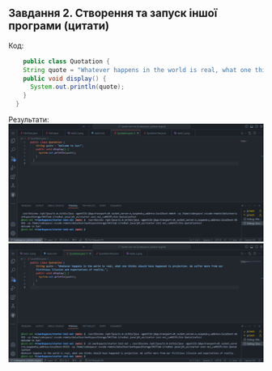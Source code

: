 ## Завдання 2. Створення та запуск іншої програми (цитати)
Код:

```java
    public class Quotation {
    String quote = "Whatever happens in the world is real, what one thinks should have happened is projection. We suffer more from our fictitious illusion and expectations of reality.";
    public void display() {
      System.out.println(quote);
    }
  }

```

Результати:
![Alt text](img/task2.1.png "First test")
![Alt text](img/task2.2.png "Second test")